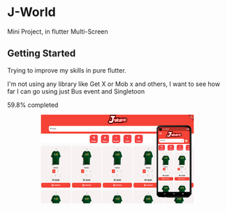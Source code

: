 <h1>J-World</h1>

Mini Project, in flutter Multi-Screen


## Getting Started


Trying to improve my skills in pure flutter.

I'm not using any library like Get X or Mob x and others, I want to see how far I can go using just Bus event and Singletoon

59.8% completed

<p align="center">
  <img src="img/readme.png" width="350" title="now state">
</p>

